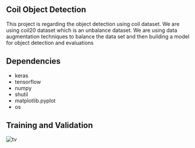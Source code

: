 ## Coil Object Detection

This project is regarding the object detection using coil dataset. We are using coil20 dataset which is an unbalance dataset. We are using data augmentation techniques to balance the data set and then building a model for object detection and evaluations

## Dependencies
- keras 
- tensorflow 
- numpy
- shutil
- matplotlib.pyplot
- os

## Training and Validation 
![tv](https://user-images.githubusercontent.com/60270854/85159910-8aef1c80-b277-11ea-8b97-7cf82ea26c0a.JPG)
